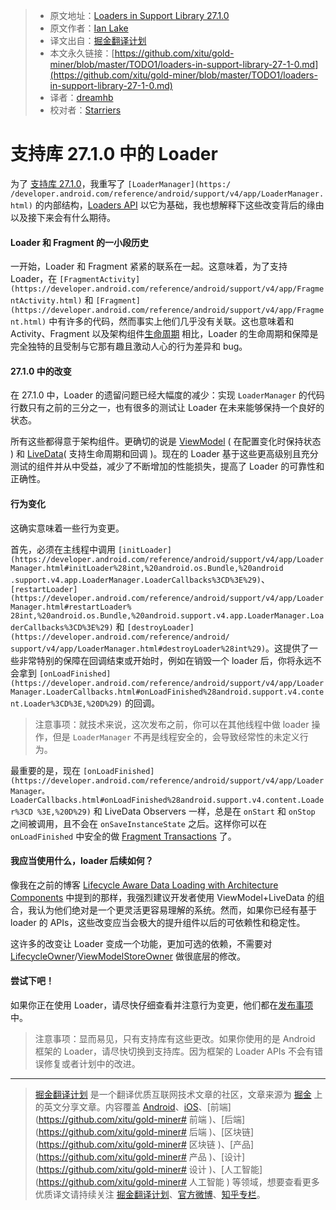 > * 原文地址：[Loaders in Support Library 27.1.0](https://medium.com/google-developers/loaders-in-support-library-27-1-0-b1a1f0fee638)
> * 原文作者：[Ian Lake](https://medium.com/@ianhlake?source=post_header_lockup)
> * 译文出自：[掘金翻译计划](https://github.com/xitu/gold-miner)
> * 本文永久链接：[https://github.com/xitu/gold-miner/blob/master/TODO1/loaders-in-support-library-27-1-0.md](https://github.com/xitu/gold-miner/blob/master/TODO1/loaders-in-support-library-27-1-0.md)
> * 译者：[dreamhb](https://github.com/dreamhb)
> * 校对者：[Starriers](https://github.com/Starriers)

# 支持库 27.1.0 中的 Loader

为了 [支持库 27.1.0](https://developer.android.com/topic/libraries/support-library/revisions.html#27-1-0)，我重写了 `[LoaderManager](https:/ /developer.android.com/reference/android/support/v4/app/LoaderManager.html)` 的内部结构，[Loaders API](https://developer.android.com/guide/components/loaders.html) 以它为基础，我也想解释下这些改变背后的缘由以及接下来会有什么期待。

#### Loader 和 Fragment 的一小段历史

一开始，Loader 和 Fragment 紧紧的联系在一起。这意味着，为了支持 Loader，在 `[FragmentActivity](https://developer.android.com/reference/android/support/v4/app/FragmentActivity.html)` 和 `[Fragment](https://developer.android.com/reference/android/support/v4/app/Fragment.html)` 中有许多的代码，然而事实上他们几乎没有关联。这也意味着和 Activity、Fragment 以及架构组件[生命周期](https://developer.android.com/topic/libraries/architecture/lifecycle.html) 相比，Loader 的生命周期和保障是完全独特的且受制与它那有趣且激动人心的行为差异和 bug。

#### 27.1.0 中的改变

在 27.1.0 中，Loader 的遗留问题已经大幅度的减少：实现 `LoaderManager` 的代码行数只有之前的三分之一，也有很多的测试让 Loader 在未来能够保持一个良好的状态。

所有这些都得意于架构组件。更确切的说是 [ViewModel](https://developer.android.com/topic/libraries/architecture/viewmodel.html) ( 在配置变化时保持状态 ) 和 [LiveData](https://developer.android.com/topic/libraries/architecture/livedata.html)( 支持生命周期和回调 )。现在的 Loader 基于这些更高级别且充分测试的组件并从中受益，减少了不断增加的性能损失，提高了 Loader 的可靠性和正确性。

#### 行为变化

这确实意味着一些行为变更。

首先，必须在主线程中调用 `[initLoader](https://developer.android.com/reference/android/support/v4/app/LoaderManager.html#initLoader%28int,%20android.os.Bundle,%20android .support.v4.app.LoaderManager.LoaderCallbacks%3CD%3E%29)`、`[restartLoader](https://developer.android.com/reference/android/support/v4/app/LoaderManager.html#restartLoader% 28int,%20android.os.Bundle,%20android.support.v4.app.LoaderManager.LoaderCallbacks%3CD%3E%29)` 和 `[destroyLoader](https://developer.android.com/reference/android/ support/v4/app/LoaderManager.html#destroyLoader%28int%29)`。这提供了一些非常特别的保障在回调结束或开始时，例如在销毁一个 loader 后，你将永远不会拿到 `[onLoadFinished](https://developer.android.com/reference/android/support/v4/app/LoaderManager.LoaderCallbacks.html#onLoadFinished%28android.support.v4.content.Loader%3CD%3E,%20D%29)` 的回调。

> 注意事项：就技术来说，这次发布之前，你可以在其他线程中做 loader 操作，但是 `LoaderManager` 不再是线程安全的，会导致经常性的未定义行为。

最重要的是，现在 `[onLoadFinished](https://developer.android.com/reference/android/support/v4/app/LoaderManager。LoaderCallbacks.html#onLoadFinished%28android.support.v4.content.Loader%3CD %3E,%20D%29)` 和 LiveData Observers 一样，总是在 `onStart` 和 `onStop` 之间被调用，且不会在 `onSaveInstanceState` 之后。这样你可以在 `onLoadFinished` 中安全的做 [Fragment Transactions](https://developer.android.com/guide/components/fragments.html#Transactions) 了。

#### 我应当使用什么，loader 后续如何？

像我在之前的博客 [Lifecycle Aware Data Loading with Architecture Components](https://medium.com/google-developers/lifecycle-aware-data-loading-with-android-architecture-components-f95484159de4) 中提到的那样，我强烈建议开发者使用 ViewModel+LiveData 的组合，我认为他们绝对是一个更灵活更容易理解的系统。然而，如果你已经有基于 loader 的 APIs，这些改变应当会极大的提升组件以后的可依赖性和稳定性。

这许多的改变让 Loader 变成一个功能，更加可选的依赖，不需要对 [LifecycleOwner](https://developer.android.com/reference/android/arch/lifecycle/LifecycleOwner.html)/[ViewModelStoreOwner](https://developer.android.com/reference/android/arch/lifecycle/ViewModelStoreOwner.html) 做很底层的修改。

#### 尝试下吧！

如果你正在使用 Loader，请尽快仔细查看并注意行为变更，他们都在[发布事项](https://developer.android.com/topic/libraries/support-library/revisions.html#27-1-0 ) 中。

> 注意事项：显而易见，只有支持库有这些更改。如果你使用的是 Android 框架的 Loader，请尽快切换到支持库。因为框架的 Loader APIs 不会有错误修复或者计划中的改进。


---

> [掘金翻译计划](https://github.com/xitu/gold-miner) 是一个翻译优质互联网技术文章的社区，文章来源为 [掘金](https://juejin.im) 上的英文分享文章。内容覆盖 [Android](https://github.com/xitu/gold-miner#android)、[iOS](https://github.com/xitu/gold-miner#ios)、[前端](https://github.com/xitu/gold-miner# 前端 )、[后端](https://github.com/xitu/gold-miner# 后端 )、[区块链](https://github.com/xitu/gold-miner# 区块链 )、[产品](https://github.com/xitu/gold-miner# 产品 )、[设计](https://github.com/xitu/gold-miner# 设计 )、[人工智能](https://github.com/xitu/gold-miner# 人工智能 ) 等领域，想要查看更多优质译文请持续关注 [掘金翻译计划](https://github.com/xitu/gold-miner)、[官方微博](http://weibo.com/juejinfanyi)、[知乎专栏](https://zhuanlan.zhihu.com/juejinfanyi)。

